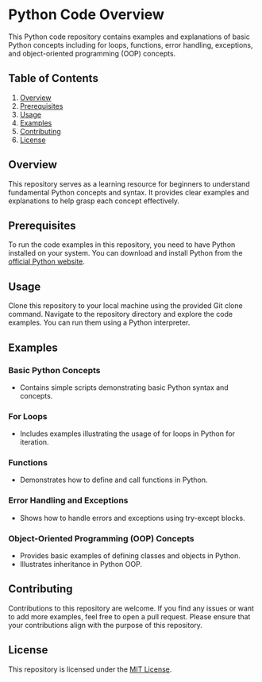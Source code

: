 # Python Code Overview

This Python code repository contains examples and explanations of basic Python concepts including for loops, functions, error handling, exceptions, and object-oriented programming (OOP) concepts.

## Table of Contents

1. [Overview](#overview)
2. [Prerequisites](#prerequisites)
3. [Usage](#usage)
4. [Examples](#examples)
5. [Contributing](#contributing)
6. [License](#license)

## Overview

This repository serves as a learning resource for beginners to understand fundamental Python concepts and syntax. It provides clear examples and explanations to help grasp each concept effectively.

## Prerequisites

To run the code examples in this repository, you need to have Python installed on your system. You can download and install Python from the [official Python website](https://www.python.org/downloads/).

## Usage

Clone this repository to your local machine using the provided Git clone command. Navigate to the repository directory and explore the code examples. You can run them using a Python interpreter.

## Examples

### Basic Python Concepts

- Contains simple scripts demonstrating basic Python syntax and concepts.

### For Loops

- Includes examples illustrating the usage of for loops in Python for iteration.

### Functions

- Demonstrates how to define and call functions in Python.

### Error Handling and Exceptions

- Shows how to handle errors and exceptions using try-except blocks.

### Object-Oriented Programming (OOP) Concepts

- Provides basic examples of defining classes and objects in Python.
- Illustrates inheritance in Python OOP.

## Contributing

Contributions to this repository are welcome. If you find any issues or want to add more examples, feel free to open a pull request. Please ensure that your contributions align with the purpose of this repository.

## License

This repository is licensed under the [MIT License](LICENSE).
